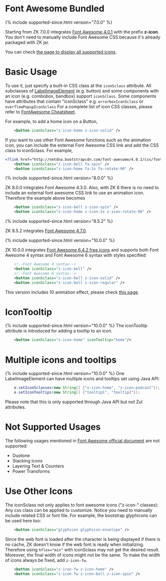 # Font Awesome Bundled

{% include supported-since.html version="7.0.0" %}

Starting from ZK 7.0.0 integrates [Font Awesome 4.0.1](https://fontawesomelib.com/releases/4.0.1/list/all/index.html)
with the prefix **z-icon**. You don't need to manually include Font
Awesome CSS because it's already packaged with ZK jar.

You can check [the page to display all supported icons](https://github.com/zkoss/zkbooks/blob/master/developersreference/developersreference/src/main/webapp/integration/font-awesome-icons.zul).

# Basic Usage

To use it, just specify a built-in CSS class at the `iconSclass`
attribute. All subclasses of
[LabelImageElement](https://www.zkoss.org/javadoc/latest/zk/org/zkoss/zul/impl/LabelImageElement.html)
(e.g. button) and some components with an icon (e.g. combobox, bandbox)
support `iconSclass`. Some components have attributes that contain
"iconSclass" e.g. `errorboxIconSclass` or `overflowPopupIconSclass` For
a complete list of icon CSS classes, please refer to [FontAwesome Cheatsheet](http://fontawesome.io/cheatsheet/).

For example, to add a home icon on a Button,

```xml
    <button iconSclass="z-icon-home z-icon-solid" />
```

If you want to use other Font Awesome functions such as the animation
icon, you can include the external Font Awesome CSS link and add the CSS
class to iconSclass. For example,

```xml
<?link href="http://netdna.bootstrapcdn.com/font-awesome/4.0.1/css/font-awesome.css" rel="stylesheet"?>
    <button iconSclass="z-icon-bell fa-spin" />
    <button iconSclass="z-icon-home fa-2x fa-rotate-90" />
```

{% include supported-since.html version="8.0.0" %}

ZK 8.0.0 integrates Font Awesome 4.3.0. Also, with ZK 8 there is no need
to include an external font awesome CSS link to use an animation icon.
Therefore the example above becomes

```xml
    <button iconSclass="z-icon-bell z-icon-spin" />
    <button iconSclass="z-icon-home z-icon-2x z-icon-rotate-90" />
```

{% include supported-since.html version="8.5.2" %}

ZK 8.5.2 integrates [Font Awesome 4.7.0](https://fontawesome.com/v4.7.0/icons/).

{% include supported-since.html version="10.0.0" %}

ZK 10.0.0 integrates [Font Awesome 6.4.2 free icons](https://fontawesome.com/v6/search?o=r&m=free) and supports both
Font Awesome 4 syntax and Font Awesome 6 syntax with styles specified:

```xml
    <!--Font Awesome 4 syntax-->
    <button iconSclass="z-icon-bell" />
    <!--Font Awesome 6 syntax-->
    <button iconSclass="z-icon-bell z-icon-solid" />
    <button iconSclass="z-icon-bell z-icon-regular" />
```

This version includes 10 animation effect, please check [this page](https://github.com/zkoss/zkbooks/blob/master/developersreference/developersreference/src/main/webapp/integration/font-awesome-icons.zul).

# IconTooltip

{% include supported-since.html version="10.0.0" %} The iconTooltip attribute is
introduced for adding a tooltip to an icon.

```xml
    <button iconSclass="z-icon-home" iconTooltip="home"/>
```

# Multiple icons and tooltips

{% include supported-since.html version="10.0.0" %} One LabelImageElement can have
multiple icons and tooltips set using Java API:

```java
    e.setIconSclasses(new String[] {"z-icon-home", "z-icon-podcast"});
    e.setIconTooltips(new String[] {"tooltip1", "tooltip2"});
```

Please note that this is only supported through Java API but not Zul
attributes.

# Not Supported Usages

The following usages mentioned in [Font Awesome official document](https://fontawesome.com/docs/web/) are not supported:

- Duotone
- Stacking icons
- Layering Text & Counters
- Power Transforms

# Use Other Icons

The iconSclass not only applies to font awesome icons ("z-icon-"
classes): Any css class can be applied to customize. Notice you need to
manually include related CSS or font file. For example, the bootstrap
glyphicons can be used here too:

```xml
    <button iconSclass="glyphicon glyphicon-envelope" />
```

Since the web font is loaded after the character is being displayed if
there is no cache, ZK doesn't know if the web font is ready when
initializing. Therefore using `hflex="min"` with iconSclass may not get
the desired result. Moreover, the final width of icons might not be the
same. To make the width of icons always be fixed, add `z-icon-fw`.

```xml
    <button iconSclass="z-icon-fw z-icon-home" />
    <button iconSclass="z-icon-fw z-icon-bell z-icon-spin" />
```

